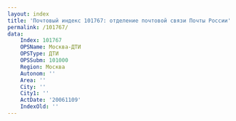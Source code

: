 ```yaml
---
layout: index
title: 'Почтовый индекс 101767: отделение почтовой связи Почты России'
permalink: /101767/
data:
    Index: 101767
    OPSName: Москва-ДТИ
    OPSType: ДТИ
    OPSSubm: 101000
    Region: Москва
    Autonom: ''
    Area: ''
    City: ''
    City1: ''
    ActDate: '20061109'
    IndexOld: ''
---
```

